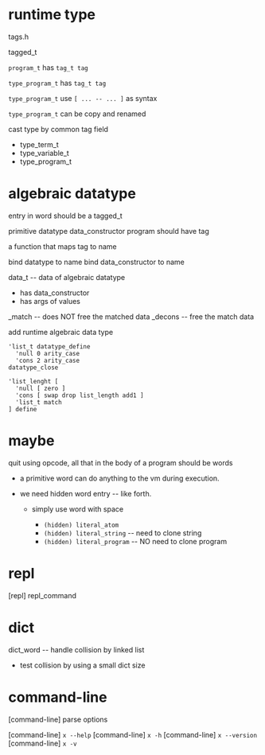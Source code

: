# runtime type

tags.h

tagged_t

`program_t` has `tag_t tag`

`type_program_t` has `tag_t tag`

`type_program_t` use `[ ... -- ... ]` as syntax

`type_program_t` can be copy and renamed

cast type by common tag field

- type_term_t
- type_variable_t
- type_program_t

# algebraic datatype

entry in word should be a tagged_t

primitive datatype data_constructor program should have tag

a function that maps tag to name

bind datatype to name
bind data_constructor to name

data_t -- data of algebraic datatype

- has data_constructor
- has args of values

_match -- does NOT free the matched data
_decons -- free the match data

add runtime algebraic data type

```
'list_t datatype_define
  'null 0 arity_case
  'cons 2 arity_case
datatype_close
```

```
'list_lenght [
  'null [ zero ]
  'cons [ swap drop list_length add1 ]
  'list_t match
] define
```

# maybe

quit using opcode, all that in the body of a program should be words

- a primitive word can do anything to the vm during execution.

- we need hidden word entry -- like forth.

  - simply use word with space

    - `(hidden) literal_atom`
    - `(hidden) literal_string` -- need to clone string
    - `(hidden) literal_program` -- NO need to clone program

# repl

[repl] repl_command

# dict

dict_word -- handle collision by linked list

- test collision by using a small dict size

# command-line

[command-line] parse options

[command-line] `x --help`
[command-line] `x -h`
[command-line] `x --version`
[command-line] `x -v`

